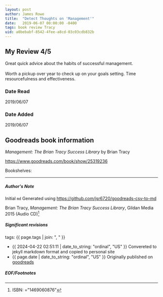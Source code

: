 ```yaml
---
layout: post
author: James Rowe
title:  "Detect Thoughts on 'Management'"
date:   2019-06-07 00:00:00 -0400
tags: book review Tracy 
uid: a0bebabf-8542-4fee-a8cd-03c03cdb832b
---
```


<!-- highly dependent on how you personally use jekyll templates, and how you want this to show up -->
<!-- escape any jekyll keys with double brackets -->

## My Review 4/5

Great quick advice about the habits of successful management. <br/><br/>Worth a pickup over year to check up on your goals setting. Time resourcefulness and effectiveness. 

### Date Read
2019/06/07

### Date Added
2019/06/07

## Goodreads book information

*Management: The Brian Tracy Success Library* by Brian Tracy

https://www.goodreads.com/book/show/25319236

Bookshelves: 

---

##### Author's Note

Initial `md` Generated using https://github.com/jsr6720/goodreads-csv-to-md

Brian Tracy, *Management: The Brian Tracy Success Library*,  Gildan Media 2015 (Audio CD)[^1]

##### Significant revisions

tags: {{ page.tags | join: ", " }} <!-- todo move this somewhere -->

- {{ 2024-04-22 02:51:11 | date_to_string: "ordinal", "US" }} Convereted to jekyll markdown format and copied to personal site
- {{ page.date | date_to_string: "ordinal", "US" }} Originally published on [goodreads](https://www.goodreads.com)

##### EOF/Footnotes

[^1]: ISBN: ="1469060876"